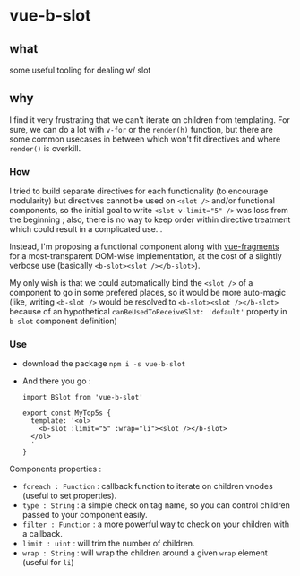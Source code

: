# vue-b-slot
## what
some useful tooling for dealing w/ slot

## why
I find it very frustrating that we can't iterate on children from templating. For sure, we can do a lot with `v-for` or the `render(h)` function, but there are some common usecases in between which won't fit directives and where `render()` is overkill.

### How
I tried to build separate directives for each functionality (to encourage modularity) but directives cannot be used on `<slot />` and/or functional components, so the initial goal to write `<slot v-limit="5" />` was loss from the beginning ; also, there is no way to keep order within directive treatment which could result in a complicated use...

Instead, I'm proposing a functional component along with [vue-fragments](https://github.com/y-nk/vue-fragments) for a most-transparent DOM-wise implementation, at the cost of a slightly verbose use (basically `<b-slot><slot /></b-slot>`).

My only wish is that we could automatically bind the `<slot />` of a component to go in some prefered places, so it would be more auto-magic (like, writing `<b-slot />` would be resolved to `<b-slot><slot /></b-slot>` because of an hypothetical `canBeUsedToReceiveSlot: 'default'` property in `b-slot` component definition)

### Use
- download the package `npm i -s vue-b-slot`
- And there you go :

  ```
  import BSlot from 'vue-b-slot'

  export const MyTop5s {
    template: '<ol>
      <b-slot :limit="5" :wrap="li"><slot /></b-slot>
    </ol>
    '
  }
  ```

Components properties :

- `foreach : Function` : callback function to iterate on children vnodes (useful to set properties).
- `type : String` : a simple check on tag name, so you can control children passed to your component easily.
- `filter : Function` : a more powerful way to check on your children with a callback.
- `limit : uint` : will trim the number of children.
- `wrap : String` : will wrap the children around a given `wrap` element (useful for `li`)
